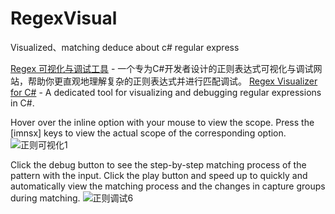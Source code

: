 # RegexVisual
Visualized、matching deduce about c# regular express

[Regex 可视化与调试工具](http://regex.south.takin.cc/) - 一个专为C#开发者设计的正则表达式可视化与调试网站，帮助你更直观地理解复杂的正则表达式并进行匹配调试。
[Regex Visualizer for C#](http://regex.south.takin.cc/) - A dedicated tool for visualizing and debugging regular expressions in C#.

Hover over the inline option with your mouse to view the scope. Press the [imnsx] keys to view the actual scope of the corresponding option.
![正则可视化1](https://github.com/user-attachments/assets/018a6ba0-df1a-46cb-a2a9-d9fc3ed90928)

Click the debug button to see the step-by-step matching process of the pattern with the input. Click the play button and speed up to quickly and automatically view the matching process and the changes in capture groups during matching.
![正则调试6](https://github.com/user-attachments/assets/71c67ce8-ebfb-4785-8e6e-8672d70365cb)
